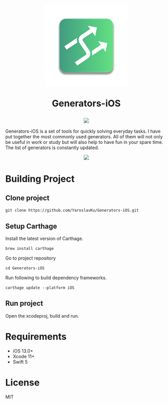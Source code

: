 <h1 align="center">
  <img src="./Demo/IconDemo.png">
  <p>Generators-iOS</p>
</h1>

<p align="center">
  <img src="./Demo/preview.jpg">
</p>

Generators-iOS is a set of tools for quickly solving everyday tasks. I have put together the most commonly used generators. All of them will not only be useful in work or study but will also help to have fun in your spare time. The list of generators is constantly updated.
<p align="center">
  <img src="./Demo/preview.gif">
</p>

# Building Project

## Clone project

```console
git clone https://github.com/YaroslavKu/Generators-iOS.git
```

## Setup Carthage

Install the latest version of Carthage.
```console
brew install carthage
```

Go to project repository
```console
cd Generators-iOS
```

Run following to build dependency frameworks.
```console
carthage update --platform iOS
```

## Run project

Open the xcodeproj, build and run.

# Requirements
* iOS 13.0+
* Xcode 11+
* Swift 5

# License
MIT

